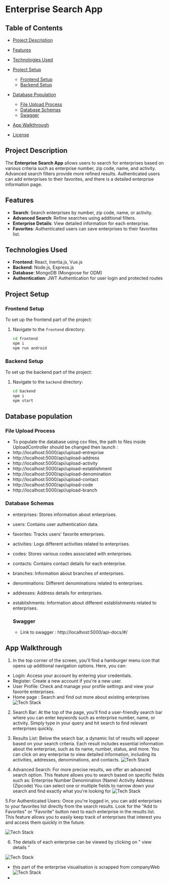 # Enterprise Search App

## Table of Contents
- [Project Description](#project-description)
- [Features](#features)
- [Technologies Used](#technologies-used)
- [Project Setup](#project-setup)
  - [Frontend Setup](#frontend-setup)
  - [Backend Setup](#backend-setup)
- [Database Population](#database-population)
  - [File Upload Process](#file-upload-process)
  - [Database Schemas](#database-schemas)
  - [Swagger](#swagger)

- [App Walkthrough](#app-walkthrough)
- [License](#license)

## Project Description

The **Enterprise Search App** allows users to search for enterprises based on various criteria such as enterprise number, zip code, name, and activity. Advanced search filters provide more refined results. Authenticated users can add enterprises to their favorites, and there is a detailed enterprise information page.

## Features

- **Search**: Search enterprises by number, zip code, name, or activity.
- **Advanced Search**: Refine searches using additional filters.
- **Enterprise Details**: View detailed information for each enterprise.
- **Favorites**: Authenticated users can save enterprises to their favorites list.


## Technologies Used

- **Frontend**: React, Inertia.js, Vue.js
- **Backend**: Node.js, Express.js
- **Database**: MongoDB (Mongoose for ODM)
- **Authentication**: JWT Authentication for user login and protected routes


## Project Setup

### Frontend Setup

To set up the frontend part of the project:

1. Navigate to the `frontend` directory:
   ```bash
   cd frontend
   npm i
   npm run android
### Backend Setup

To set up the backend part of the project:

1. Navigate to the `backend` directory:
   ```bash
   cd backend
   npm i
   npm start

## Database population
### File Upload Process
- To populate the database using csv files, the path to files inside UploadController should be changed then launch :
- http://localhost:5000/api/upload-entreprise
- http://localhost:5000/api/upload-address
- http://localhost:5000/api/upload-activity
- http://localhost:5000/api/upload-establishment
- http://localhost:5000/api/upload-denomination
- http://localhost:5000/api/upload-contact
- http://localhost:5000/api/upload-code
- http://localhost:5000/api/upload-branch

  
### Database Schemas
- enterprises: Stores information about enterprises.
- users: Contains user authentication data.
- favorites: Tracks users' favorite enterprises.
- activities: Logs different activities related to enterprises.
- codes: Stores various codes associated with enterprises.
- contacts: Contains contact details for each enterprise.
- branches: Information about branches of enterprises.
- denominations: Different denominations related to enterprises.
- addresses: Address details for enterprises.
- establishments: Information about different establishments related to enterprises.

  
  ### Swagger
  - Link to swagger : http://localhost:5000/api-docs/#/

  
## App Walkthrough
1. In the top corner of the screen, you'll find a hamburger menu icon that opens up additional navigation options. Here, you can:
  - Login: Access your account by entering your credentials.
  - Register: Create a new account if you're a new user.
  - User Profile: Check and manage your profile settings and view your favorite enterprises.
  - Home page : Search and find out more about existing enterprises
![Tech Stack](https://github.com/lyliafarez/KBO/blob/main/images/Screenshot%202024-09-20%20142152.png)

2. Search Bar: At the top of the page, you'll find a user-friendly search bar where you can enter keywords such as enterprise number, name, or activity. Simply type in your query and hit search to find relevant enterprises quickly.
3. Results List: Below the search bar, a dynamic list of results will appear based on your search criteria. Each result includes essential information about the enterprise, such as its name, number, status, and more. You can click on any enterprise to view detailed information, including its activities, addresses, denominations, and contacts.
![Tech Stack](https://github.com/lyliafarez/KBO/blob/main/images/Screenshot%202024-09-20%20142132.png)

4. Advanced Search: For more precise results, we offer an advanced search option. This feature allows you to search based on specific fields such as:
Enterprise Number
Denomination (Name)
Activity
Address (Zipcode)
You can select one or multiple fields to narrow down your search and find exactly what you're looking for
![Tech Stack](https://github.com/lyliafarez/KBO/blob/main/images/Screenshot%202024-09-20%20142143.png)

5.For Authenticated Users: Once you're logged in, you can add enterprises to your favorites list directly from the search results. Look for the "Add to Favorites" or "Favorite" button next to each enterprise in the results list. This feature allows you to easily keep track of enterprises that interest you and access them quickly in the future.

![Tech Stack](https://github.com/lyliafarez/KBO/blob/main/images/Screenshot%202024-09-20%20143251.png)

6. The details of each enterprise can be viewed by clicking on " view details "

![Tech Stack](https://github.com/lyliafarez/KBO/blob/main/images/Screenshot%202024-09-20%20143307.png)

- this part of the enterprise visualisation is scrapped from companyWeb
  ![Tech Stack](https://github.com/lyliafarez/KBO/blob/main/images/Screenshot%202024-09-20%20143419.png)
- 
   


